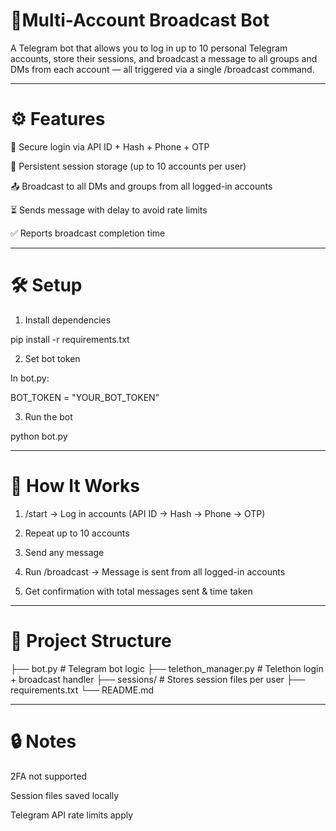 # 🚀Multi-Account Broadcast Bot

A Telegram bot that allows you to log in up to 10 personal Telegram accounts, store their sessions, and broadcast a message to all groups and DMs from each account — all triggered via a single /broadcast command.


---

# ⚙️ Features

🔐 Secure login via API ID + Hash + Phone + OTP

💾 Persistent session storage (up to 10 accounts per user)

📤 Broadcast to all DMs and groups from all logged-in accounts

⏳ Sends message with delay to avoid rate limits

✅ Reports broadcast completion time



---

# 🛠 Setup

1. Install dependencies

pip install -r requirements.txt


2. Set bot token

In bot.py:

BOT_TOKEN = "YOUR_BOT_TOKEN"


3. Run the bot

python bot.py




---

# 📌 How It Works

1. /start → Log in accounts (API ID → Hash → Phone → OTP)


2. Repeat up to 10 accounts


3. Send any message


4. Run /broadcast → Message is sent from all logged-in accounts


5. Get confirmation with total messages sent & time taken




---

# 📂 Project Structure

├── bot.py                # Telegram bot logic
├── telethon_manager.py   # Telethon login + broadcast handler
├── sessions/             # Stores session files per user
├── requirements.txt
└── README.md


---

# 🔒 Notes

2FA not supported

Session files saved locally

Telegram API rate limits apply